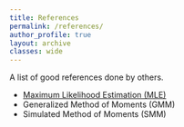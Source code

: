 ```yaml
---
title: References
permalink: /references/
author_profile: true
layout: archive
classes: wide
---
```


A list of good references done by others.

* [Maximum Likelihood Estimation (MLE)](/references/mle)
* Generalized Method of Moments (GMM)
* Simulated Method of Moments (SMM)